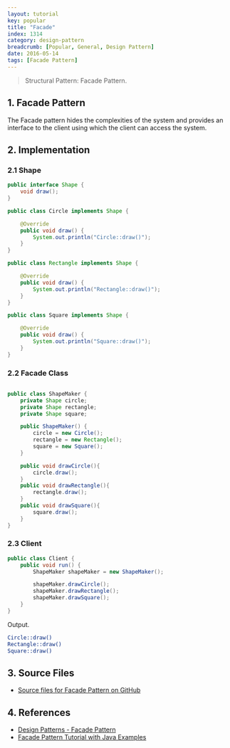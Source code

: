 ```yaml
---
layout: tutorial
key: popular
title: "Facade"
index: 1314
category: design-pattern
breadcrumb: [Popular, General, Design Pattern]
date: 2016-05-14
tags: [Facade Pattern]
---
```


> Structural Pattern: Facade Pattern.

## 1. Facade Pattern
The Facade pattern hides the complexities of the system and provides an interface to the client using which the client can access the system.

## 2. Implementation
### 2.1 Shape
```java
public interface Shape {
    void draw();
}

public class Circle implements Shape {

    @Override
    public void draw() {
        System.out.println("Circle::draw()");
    }
}

public class Rectangle implements Shape {

    @Override
    public void draw() {
        System.out.println("Rectangle::draw()");
    }
}

public class Square implements Shape {

    @Override
    public void draw() {
        System.out.println("Square::draw()");
    }
}
```
### 2.2 Facade Class
```java

public class ShapeMaker {
    private Shape circle;
    private Shape rectangle;
    private Shape square;

    public ShapeMaker() {
        circle = new Circle();
        rectangle = new Rectangle();
        square = new Square();
    }

    public void drawCircle(){
        circle.draw();
    }
    public void drawRectangle(){
        rectangle.draw();
    }
    public void drawSquare(){
        square.draw();
    }
}
````
### 2.3 Client
```java
public class Client {
    public void run() {
        ShapeMaker shapeMaker = new ShapeMaker();

        shapeMaker.drawCircle();
        shapeMaker.drawRectangle();
        shapeMaker.drawSquare();
    }
}
```
Output.
```sh
Circle::draw()
Rectangle::draw()
Square::draw()
```

## 3. Source Files
* [Source files for Facade Pattern on GitHub](https://github.com/jojozhuang/design-patterns-java/tree/master/design-pattern-facade)

## 4. References
* [Design Patterns - Facade Pattern](https://www.tutorialspoint.com/design_pattern/facade_pattern.htm)
* [Facade Pattern Tutorial with Java Examples](https://dzone.com/articles/design-patterns-uncovered-1)
